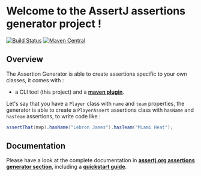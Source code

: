 # Welcome to the AssertJ assertions generator project !

[![Build Status](https://travis-ci.org/joel-costigliola/assertj-assertions-generator.svg?branch=master)](https://travis-ci.org/joel-costigliola/assertj-assertions-generator) 
[![Maven Central](https://maven-badges.herokuapp.com/maven-central/org.assertj/assertj-assertions-generator-maven-plugin/badge.svg)](https://maven-badges.herokuapp.com/maven-central/org.assertj/assertj-assertions-generator-maven-plugin)

## Overview 

The Assertion Generator is able to create assertions specific to your own classes, it comes with :
* a CLI tool (this project) and a [**maven plugin**](https://github.com/joel-costigliola/assertj-assertions-generator-maven-plugin).

Let's say that you have a `Player` class with `name` and `team` properties, the generator is able to create a `PlayerAssert` assertions class with `hasName` and `hasTeam` assertions, to write code like :

```java
assertThat(mvp).hasName("Lebron James").hasTeam("Miami Heat");
```

## Documentation

Please have a look at the complete documentation in [**assertj.org assertions generator section**](http://joel-costigliola.github.io/assertj/assertj-assertions-generator.html), including a [**quickstart guide**](http://joel-costigliola.github.io/assertj/assertj-assertions-generator.html#quickstart).
